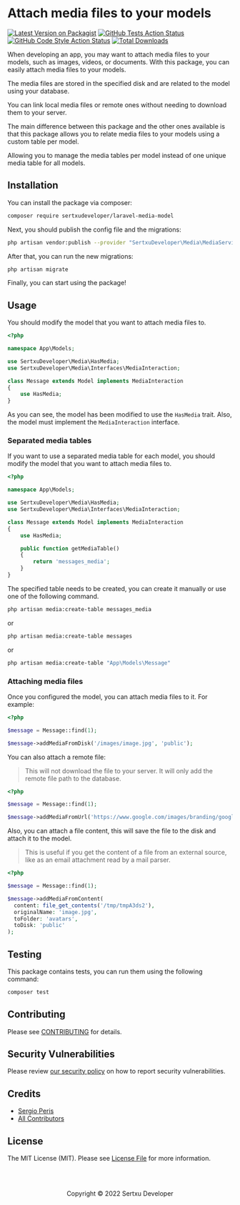 
# Attach media files to your models

[![Latest Version on Packagist](https://img.shields.io/packagist/v/sertxudeveloper/laravel-media-model.svg)](https://packagist.org/packages/sertxudeveloper/laravel-media-model)
[![GitHub Tests Action Status](https://img.shields.io/github/workflow/status/sertxudeveloper/laravel-media-model/run-tests?label=tests)](https://github.com/sertxudeveloper/laravel-media-model/actions?query=workflow%3Arun-tests+branch%3Amain)
[![GitHub Code Style Action Status](https://img.shields.io/github/workflow/status/sertxudeveloper/laravel-media-model/Check%20&%20fix%20styling?label=code%20style)](https://github.com/sertxudeveloper/laravel-media-model/actions?query=workflow%3A"Check+%26+fix+styling"+branch%3Amain)
[![Total Downloads](https://img.shields.io/packagist/dt/sertxudeveloper/laravel-media-model.svg)](https://packagist.org/packages/sertxudeveloper/laravel-media-model)

When developing an app, you may want to attach media files to your models, such as images, videos, or documents.
With this package, you can easily attach media files to your models.

The media files are stored in the specified disk and are related to the model using your database.<br>

You can link local media files or remote ones without needing to download them to your server.

The main difference between this package and the other ones available is that this package allows you to relate media files to your models using a custom table per model.

Allowing you to manage the media tables per model instead of one unique media table for all models. 

## Installation

You can install the package via composer:

```bash
composer require sertxudeveloper/laravel-media-model
```

Next, you should publish the config file and the migrations:

```bash
php artisan vendor:publish --provider "SertxuDeveloper\Media\MediaServiceProvider"
```

After that, you can run the new migrations:

```bash
php artisan migrate
```

Finally, you can start using the package!

## Usage

You should modify the model that you want to attach media files to.

```php
<?php

namespace App\Models;

use SertxuDeveloper\Media\HasMedia;
use SertxuDeveloper\Media\Interfaces\MediaInteraction;

class Message extends Model implements MediaInteraction
{
    use HasMedia;
}
```

As you can see, the model has been modified to use the `HasMedia` trait.
Also, the model must implement the `MediaInteraction` interface.

### Separated media tables

If you want to use a separated media table for each model, you should modify the model that you want to attach media files to.

```php
<?php

namespace App\Models;

use SertxuDeveloper\Media\HasMedia;
use SertxuDeveloper\Media\Interfaces\MediaInteraction;

class Message extends Model implements MediaInteraction
{
    use HasMedia;

    public function getMediaTable()
    {
        return 'messages_media';
    }
}
```

The specified table needs to be created, you can create it manually or use one of the following command.

```bash
php artisan media:create-table messages_media
```

or

```bash
php artisan media:create-table messages
```

or

```bash
php artisan media:create-table "App\Models\Message"
```

### Attaching media files

Once you configured the model, you can attach media files to it. For example:

```php
<?php

$message = Message::find(1);

$message->addMediaFromDisk('/images/image.jpg', 'public');
```

You can also attach a remote file:

> This will not download the file to your server. It will only add the remote file path to the database.

```php
<?php

$message = Message::find(1);

$message->addMediaFromUrl('https://www.google.com/images/branding/googlelogo/2x/googlelogo_color_272x92dp.png');
```

Also, you can attach a file content, this will save the file to the disk and attach it to the model.

> This is useful if you get the content of a file from an external source, like as an email attachment read by a mail parser.

```php
<?php

$message = Message::find(1);

$message->addMediaFromContent(
  content: file_get_contents('/tmp/tmpA3ds2'),
  originalName: 'image.jpg',
  toFolder: 'avatars',
  toDisk: 'public'
);
```

## Testing

This package contains tests, you can run them using the following command:

```bash
composer test
```

## Contributing

Please see [CONTRIBUTING](https://github.com/sertxudeveloper/.github/blob/main/CONTRIBUTING.md) for details.

## Security Vulnerabilities

Please review [our security policy](../../security/policy) on how to report security vulnerabilities.

## Credits

- [Sergio Peris](https://github.com/sertxudev)
- [All Contributors](../../contributors)

## License

The MIT License (MIT). Please see [License File](LICENSE.md) for more information.

<br><br>
<p align="center">Copyright © 2022 Sertxu Developer</p>

